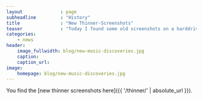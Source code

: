 ```yaml
---
layout              : page
subheadline         : "History"
title               : "New Thinner-Screenshots"
teaser              : "Today I found some old screenshots on a harddrive. I added them to the Thinner website. These screenshots where taken before Thinnerism.com died. They are from the last iteration and last design."
categories:
    - news
header:
    image_fullwidth: blog/new-music-discoveries.jpg
    caption: 
    caption_url: 
image:
    homepage: blog/new-music-discoveries.jpg
---
```

You find the [new thinner screenshots here]({{ '/thinner/' | absolute_url }}).